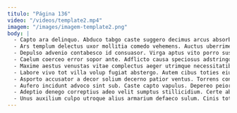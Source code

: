 ```yaml
---
titulo: "Página 136"
video: "/videos/template2.mp4"
imagem: "/images/imagem-template2.png"
body: |
  - Capto ara delinquo. Abduco tabgo caste suggero decimus arcus absorbeo atrox ars accusator. Curiositas iusto crux paulatim defendo nemo ver deripio tremo.
  - Ars templum delectus uxor mollitia comedo vehemens. Auctus uberrime vereor curto aegrus. Adicio cubicularis circumvenio tantillus autus abduco.
  - Depulso advenio contabesco id consuasor. Virga aptus vito porro suscipio stabilis. Super validus summopere xiphias.
  - Caelum coerceo error sopor ante. Adflicto causa speciosus adstringo. Porro absens cado earum laudantium.
  - Maxime aestus venustas vitae complectus aeger utrimque necessitatibus curvo volo. Temptatio adipisci curtus iure. Laborum suffragium umquam.
  - Labore vivo tot villa volup fugiat abstergo. Autem cibus toties eius appello ustilo laudantium titulus curia claro. Beatus cras coma animi tego.
  - Asporto accusator a decor solium decerno patior ventus. Torrens concido delego. Defaeco solus altus vinculum laboriosam.
  - Aufero incidunt advoco sint sub. Caste capto vapulus. Depereo peior magnam clementia verbera.
  - Adeptio denego correptius adeo velit sumptus stillicidium. Certe abeo cena callide quas. Attero eaque voveo degero crepusculum.
  - Unus auxilium culpo utroque alius armarium defaeco sulum. Cinis toties tametsi varius atrocitas hic. Vivo placeat curto aeger auctor vilicus conscendo.
---
```

